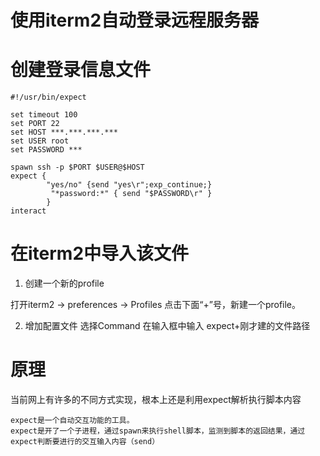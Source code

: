 # 使用iterm2自动登录远程服务器

# 创建登录信息文件
```
#!/usr/bin/expect

set timeout 100
set PORT 22
set HOST ***.***.***.***
set USER root
set PASSWORD ***

spawn ssh -p $PORT $USER@$HOST
expect {
        "yes/no" {send "yes\r";exp_continue;}
         "*password:*" { send "$PASSWORD\r" }
        }
interact
```

# 在iterm2中导入该文件
1. 创建一个新的profile

打开iterm2 -> preferences -> Profiles
点击下面“+”号，新建一个profile。

2. 增加配置文件
选择Command 在输入框中输入
expect+刚才建的文件路径

# 原理
当前网上有许多的不同方式实现，根本上还是利用expect解析执行脚本内容
```
expect是一个自动交互功能的工具。
expect是开了一个子进程，通过spawn来执行shell脚本，监测到脚本的返回结果，通过expect判断要进行的交互输入内容（send）
```

